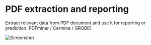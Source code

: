 # PDF extraction and reporting
Extract relevant data from PDF document and use it for reporting or prediction. PDFminer / Cermine / GROBID

![Screenshot](screenshot.png)
